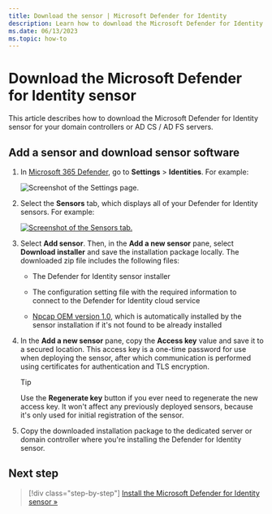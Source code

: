 ```yaml
---
title: Download the sensor | Microsoft Defender for Identity
description: Learn how to download the Microsoft Defender for Identity sensors for your domain controllers.
ms.date: 06/13/2023
ms.topic: how-to
---
```


# Download the Microsoft Defender for Identity sensor

This article describes how to download the Microsoft Defender for Identity sensor for your domain controllers or AD CS / AD FS servers. 

## Add a sensor and download sensor software

1. In [Microsoft 365 Defender](https://security.microsoft.com), go to **Settings** > **Identities**. For example:

    ![Screenshot of the Settings page.](media/settings-identities.png)

1. Select the **Sensors** tab, which displays all of your Defender for Identity sensors. For example:

    [![Screenshot of the Sensors tab.](media//sensor-page.png)](media/sensor-page.png#lightbox)

1. Select **Add sensor**. Then, in the **Add a new sensor** pane, select **Download installer** and save the installation package locally. The downloaded zip file includes the following files:

    - The Defender for Identity sensor installer

    - The configuration setting file with the required information to connect to the Defender for Identity cloud service

    - [Npcap OEM version 1.0](https://npcap.com/), which is automatically installed by the sensor installation if it's not found to be already installed

1. In the **Add a new sensor** pane, copy the **Access key** value and save it to a secured location. This access key is a one-time password for use when deploying the sensor, after which communication is performed using certificates for authentication and TLS encryption.

    > [!TIP]
    > Use the **Regenerate key** button if you ever need to regenerate the new access key. It won't affect any previously deployed sensors, because it's only used for initial registration of the sensor.

1. Copy the downloaded installation package to the dedicated server or domain controller where you're installing the Defender for Identity sensor.

## Next step

> [!div class="step-by-step"]
> [Install the Microsoft Defender for Identity sensor »](install-sensor.md)
